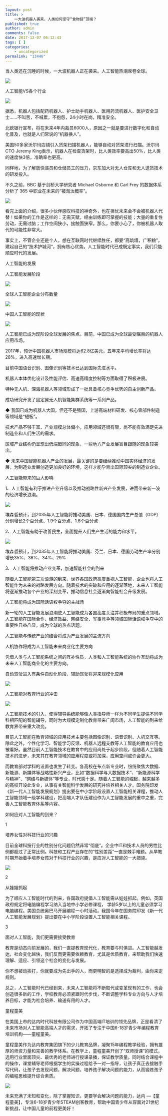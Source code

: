 ```yaml
---
layout: post
title: >
    一大波机器人袭来，人类如何坚守“食物链”顶端？
published: true
author: admin
comments: false
date: 2017-12-07 06:12:43
tags: [ ]
categories:
    - uncategorized
permalink: "13446"
---
```

当人类还在沉睡的时候，一大波机器人正在袭来。人工智能热潮席卷全球。

![][1]

人工智能VS各个行业

![][2]

据悉，机器人包括配药机器人、护士助手机器人、医用药流机器人、医护安全卫士……不叫苦，不喊累，不抱怨，24小时在岗，精准安全。

北欧银行宣布，将在未来4年内裁员6000人，原因之一就是要进行数字化和自动化普及，也就是人们常说的“机器换人”。

美国50多家沃尔玛店铺引入货架扫描机器人，能够自动对货架进行扫描。沃尔玛CTO Jeremy King表示，机器人在检查货架时，比人类效率要高出50%，比人类的速度快3倍，准确率也更高。

同样地，为了解放快递员和仓储员工的压力，京东加大对无人仓库和无人送货技术的研发投入。

不久之前，BBC 基于剑桥大学研究者 Michael Osborne 和 Carl Frey 的数据体系分析了 365 中职业在未来的“被淘汰概率”。

![][3]

看完上面的介绍，很多小伙伴感叹科技的神奇外，也在担忧未来会不会被机器人代替！如果你的工作是这样的：无需天赋，经由训练即可掌握的技能；大量的重复性劳动，无需过脑；工作空间狭小，接触面狭窄。那么，你要小心了，你被机器人取代的可能性非常大。

事实上，不管企业还是个人，想在互联网时代继续胜任，都要“高筑墙，广积粮”，建起自己的“技术护城河”，拥有核心优势。人工智能时代已成既定事实，我们只能顺应时代的发展。

人工智能的发展

人工智能发展阶段

![][4]

全球人工智能企业分布数量

![][5]

中国人工智能的现状

![][2]

人工智能已成为现阶段全球发展的焦点。目前，中国已成为全球最受瞩目的机器人应用市场。

2017年，预计中国机器人市场规模将达62.8亿美元，五年来平均增长率将达28%，进入高速增长期。

目前中国语音识别、图像识别等技术已达到国际先进水平。

机器人本体优化设计及性能评估、高速高精度控制等方面取得了积极进展。

特种无人机、深海机器人等领域形成了一批具备核心竞争优势的自主创新产品。

成功研究开发了固定翼无人机智能集群系统等一系列产品。

◆ 我国已成为机器人大国，但还不是强国，上游高端材料研发、核心零部件制造等领域是“短板”。

技术产品不够丰富、产业规模总体偏小，应用领域还很有限，尚不能有效满足先进制造业和人们生活的需求。

区域产业结构仍呈现出低端趋同的现象，一些地方产业发展盲目跟随的现象较突出。

◆ 未来中国智能机器人产业的发展，最关键的是要继续推动中国实体经济的发展，为制造业发展创造更加良好的环境，这样才能孕育出国际顶尖的制造业企业。

人工智能带来的巨大影响

1、人工智能有利于推进产业升级以及推动战略性新兴产业发展，进而带来新一波的经济增长浪潮。

![][6]

埃森哲预计，到2035年人工智能将推动美国、日本、德国国内生产总值（GDP）分别增长2个百分点、1.9个百分点、1.6个百分点

2、人工智能有助于改善民生，全面提升人们生产生活的能力和水平。

![][7]

埃森哲预计，到2035年人工智能将推动美国、芬兰、日本、德国劳动生产率分别增长35%、36%、34%、29%

3、人工智能将推动产业变革，加速智能社会的到来

随着人工智能第三次浪潮的到来，世界各国政府高度重视人工智能，企业也将人工智能作为未来的战略发展方向。随着技术的突破和应用的逐渐落地，未来人工智能将逐渐推动各个产业的深刻变革，推动信息社会逐渐向智能社会升级发展。

人工智能将成为国际话语权争夺的主战场

新一轮的人工智能发展浪潮使人工智能成为各国高度关注并积极布局的重点领域。人工智能在国际合作、经济效益、网络安全、军事竞争等领域国际话语权争夺中的重要性日益凸显，成为全球的热点话题。

人工智能与传统产业的结合将成为产业发展的主流方向

人机协作将成为人工智能未来商业化主要方向

凭借人类与人工智能系统之间的互补性质，人类和人工智能系统的协作互动将成为未来人工智能商业化的主要方向。

自动驾驶进入有条件自动化阶段，辅助驾驶将迎来规模化应用

![][8]

人工智能对教育行业的冲击

![][2]

人工智能技术的引入，使得辅导系统能够像人类指导师一样为不同学生提供不同学科相匹配的智能辅导，同时为大规模定制化教育带来广阔市场，人工智能的到来给教育界带来重大改变。

目前人工智能在教育领域的应用技术主要包括图像识别、语音识别、人机交互等。除此之外，个性化学习、智能学习反馈、机器人远程支教等人工智能的教育应用也被看好。虽然目前人工智能技术在教育中的应用尚处于起步阶段，但随着人工智能技术的进步，未来其在教育领域的应用程度或将加深，应用空间或许会更大。

而教育部对学科的设置也发生了转变。各高校在布点新专业时，纷纷聚焦大数据、新能源、新媒体等战略性新兴产业，比如“数据科学与大数据技术”、“新能源科学与精神”、“网络与新媒体”等专业，时代感十足。随着人工智能的崛起，越来越多的高校开设此专业，从事有关智能科学发展的研究并培养相关人才。国务院印发《新一代人工智能发展规划》提出要在中小学阶段设置人工智能相关课程，推动人工智能领域一级学科建设，把高端人才队伍建设作为人工智能发展的重中之重，完善人工智能教育体系等内容。

如何应对人工智能的到来？

1

培养女性对科技行业的兴趣

目前全球科技行业的性别分化问题仍然非常“彻底”。企业中IT和技术人员的男性比例都超过了正常比例。科技和工程产业存在的“性别差距”一直是棘手难题。从早教时期开始着手培养女孩对于科技行业的兴趣，是应对人工智能的一大措施。

![][9]

2

从娃娃抓起

为了顺应人工智能时代的到来，各国政府提倡人工智能需从娃娃抓起。例如，英国政府规定将电脑编程学习纳入当地中小学必修课程， 学龄5岁以上的儿童必须学习电脑编程。美国总统奥巴马开展编程一小时活动。我国今年在国务院印发《新一代人工智能发展规划》提出要在中小学阶段设置人工智能相关课程。

3

面对人工智能，我们更需要接受教育

教育是动态向前发展的，我们一直提教育现代化，教育要与时俱进。人工智能越发达，社会变化越快，我们反而更需要依赖教育，尤其是优质教育，来帮助我们快速理解、适应、引领这个社会的变化与发展。

你不想被动挨打，你就要成为先出手的人，而更明智的是选择成为裁判，由你来定规则。

总之，人工智能时代已经到来，未来人工智能将不断取代或变革现有的工作，也会创造很多新的工作，学校教育必须紧跟时代步伐，不断调整学科专业方向与人才培养目标，才能为社会培养、输送有用的人才。

童程童美

在美国上市的达内时代科技有限公司作为中国高端IT培训的领先品牌，正是看清了未来市场对人工智能高端人才的需求，开拓了专注于中国6-18岁青少年编程教育培训机构——童程童美。

童程童美作为达内教育集团旗下的少儿教育品牌，凝聚15年编程教学经验，拥有雄厚的师资力量和完善的教学体系。在教学上，童程童美开创了“双师授课”的模式，选用行业里面顶尖、最优秀的老师进行授课录播，保证教学质量。同时结合课程中的操作，课堂辅导老师根据学生的实操过程给予一对一指导，让孩子真正去接触手写代码，让孩子去发现问题，解决问题，培养孩子解决问题的能力，从而锻炼孩子的编程思维提升综合素质。

![][10]

未来充满了未知和变化，除了掌握知识，更要学会解决问题的能力，达内 —【童程童美】，专注6-18岁青少年STEAM创客教育，帮助中国青少年从容面对21世纪新挑战，让中国儿童的前程更美好！

 [1]: http://yongz.com/yz/wp-content/uploads/2017/12/33d10cc9091d347963fcc23840b40117.jpeg
 [2]: http://yongz.com/yz/wp-content/uploads/2017/12/f69262270a683cd3eb152627bf446a8c.png
 [3]: http://yongz.com/yz/wp-content/uploads/2017/12/3c756a7737028bf4c936a81f7ba90c94.png
 [4]: http://yongz.com/yz/wp-content/uploads/2017/12/2ff45b05d4da3d16be5f5297d3984021.jpeg
 [5]: http://yongz.com/yz/wp-content/uploads/2017/12/1b66b49635b8b650638d60f3e18318d3.jpeg
 [6]: http://yongz.com/yz/wp-content/uploads/2017/12/a8ca57561fc176fd136fb3f318737e78.jpeg
 [7]: http://yongz.com/yz/wp-content/uploads/2017/12/e9a12ba41bc8f612d96b30bef0ea2114.jpeg
 [8]: http://yongz.com/yz/wp-content/uploads/2017/12/b09a8c9cb811bac07f7982a7e3b3f30b.jpeg
 [9]: http://yongz.com/yz/wp-content/uploads/2017/12/367bf6c4a1a54b1d96cbf4cbf4aacbf6.jpeg
 [10]: http://yongz.com/yz/wp-content/uploads/2017/12/6aa6d953b6be3ce472a45690c0dcb54c.gif